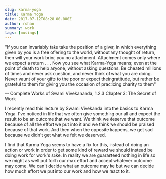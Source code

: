 ```yaml
---
slug: karma-yoga
title: Karma Yoga
date: 2017-07-12T08:28:00.000Z
author: rohan
summary: work
tags: [musings]
---
```

"If you can invariably take take the position of a giver, in which everything given by you is a free offering to the world, without any thought of return, then will your work bring you no attachment. Attachment comes only where we expect a return . . . Now you see what Karma-Yoga means; even at the point of death to help anyone, without asking questions. Be cheated millions of times and never ask question, and never think of what you are doing. Never vaunt of your gifts to the poor or expect their gratitude, but rather be grateful to them for giving you the occasion of practicing charity to them"

\-- Complete Works of Swami Vivekananda, 1.2.3 Chapter 3: The Secret of Work

I recently read this lecture by Swami Vivekanda into the basics to Karma Yoga. I've noticed in life that we often give something our all and expect the result to be an outcome that we want. We think we deserve that outcome because of all the effort we put into it and we think we should be praised because of that work. And then when the opposite happens, we get sad because we didn't get what we felt we deserved.

I find that Karma Yoga seems to have a fix for this, instead of doing an action or work in order to get some kind of reward we should instead be doing work for work's sake. In reality we are guaranteed nothing in life so we might as well put forth our max effort and accept whatever outcome may come. We can't decide what an outcome may be but we can decide how much effort we put into our work and how we react to it.